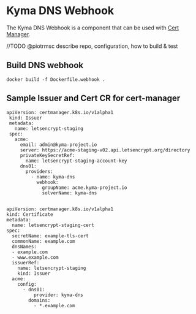 # Kyma DNS Webhook

The Kyma DNS Webhook is a component that can be used with [Cert Manager](https://cert-manager.netlify.com/).

//TODO @piotrmsc describe repo, configuration, how to build & test
## Build DNS webhook

 `docker build -f Dockerfile.webhook . `
 
 ## Sample Issuer and Cert CR for cert-manager
 
 ```
 apiVersion: certmanager.k8s.io/v1alpha1
  kind: Issuer
  metadata:
    name: letsencrypt-staging
  spec:
    acme:
      email: admin@kyma-project.io
      server: https://acme-staging-v02.api.letsencrypt.org/directory
      privateKeySecretRef:
        name: letsencrypt-staging-account-key
      dns01:
        providers:
          - name: kyma-dns
            webhook:
              groupName: acme.kyma-project.io
              solverName: kyma-dns
                           
```                

```
apiVersion: certmanager.k8s.io/v1alpha1
kind: Certificate
metadata:
  name: letsencrypt-staging-cert  
spec:
  secretName: example-tls-cert
  commonName: example.com
  dnsNames:
  - example.com
  - www.example.com
  issuerRef:
    name: letsencrypt-staging
    kind: Issuer
  acme:
    config:
      - dns01:
          provider: kyma-dns
        domains:
          - *.example.com
          
```